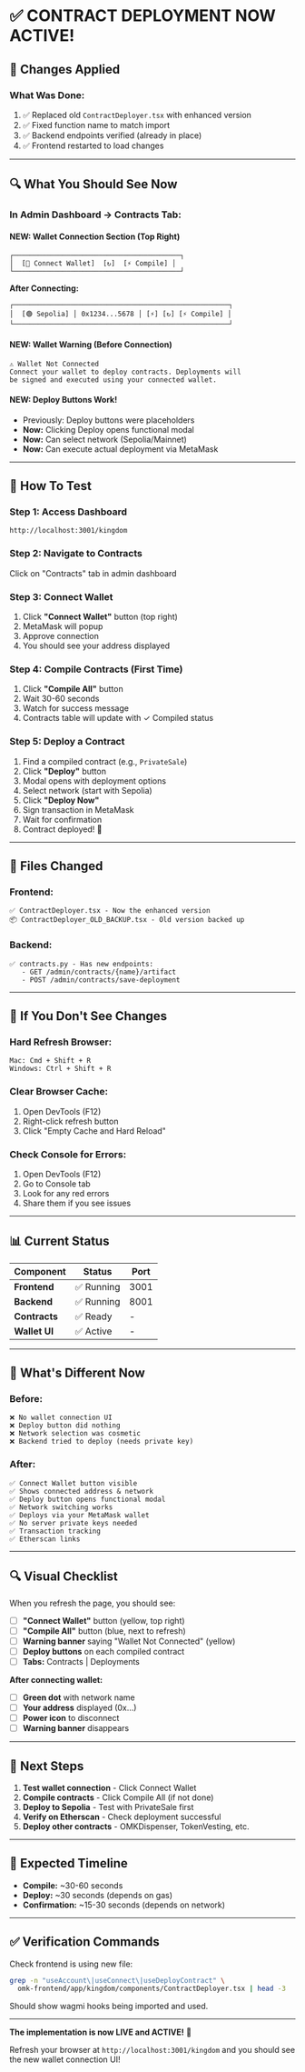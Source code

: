# ✅ CONTRACT DEPLOYMENT NOW ACTIVE!

## 🎉 **Changes Applied**

### **What Was Done:**
1. ✅ Replaced old `ContractDeployer.tsx` with enhanced version
2. ✅ Fixed function name to match import
3. ✅ Backend endpoints verified (already in place)
4. ✅ Frontend restarted to load changes

---

## 🔍 **What You Should See Now**

### **In Admin Dashboard → Contracts Tab:**

#### **NEW: Wallet Connection Section (Top Right)**
```
┌─────────────────────────────────────────┐
│  [🔌 Connect Wallet]  [↻]  [⚡ Compile] │
└─────────────────────────────────────────┘
```

**After Connecting:**
```
┌─────────────────────────────────────────────────────┐
│  [🟢 Sepolia] │ 0x1234...5678 │ [⚡] [↻] [⚡ Compile] │
└─────────────────────────────────────────────────────┘
```

#### **NEW: Wallet Warning (Before Connection)**
```
⚠️ Wallet Not Connected
Connect your wallet to deploy contracts. Deployments will 
be signed and executed using your connected wallet.
```

#### **NEW: Deploy Buttons Work!**
- Previously: Deploy buttons were placeholders
- **Now:** Clicking Deploy opens functional modal
- **Now:** Can select network (Sepolia/Mainnet)
- **Now:** Can execute actual deployment via MetaMask

---

## 🧪 **How To Test**

### **Step 1: Access Dashboard**
```
http://localhost:3001/kingdom
```

### **Step 2: Navigate to Contracts**
Click on "Contracts" tab in admin dashboard

### **Step 3: Connect Wallet**
1. Click **"Connect Wallet"** button (top right)
2. MetaMask will popup
3. Approve connection
4. You should see your address displayed

### **Step 4: Compile Contracts (First Time)**
1. Click **"Compile All"** button
2. Wait 30-60 seconds
3. Watch for success message
4. Contracts table will update with ✓ Compiled status

### **Step 5: Deploy a Contract**
1. Find a compiled contract (e.g., `PrivateSale`)
2. Click **"Deploy"** button
3. Modal opens with deployment options
4. Select network (start with Sepolia)
5. Click **"Deploy Now"**
6. Sign transaction in MetaMask
7. Wait for confirmation
8. Contract deployed! 🎉

---

## 🔧 **Files Changed**

### **Frontend:**
```
✅ ContractDeployer.tsx - Now the enhanced version
📦 ContractDeployer_OLD_BACKUP.tsx - Old version backed up
```

### **Backend:**
```
✅ contracts.py - Has new endpoints:
   - GET /admin/contracts/{name}/artifact
   - POST /admin/contracts/save-deployment
```

---

## 🚨 **If You Don't See Changes**

### **Hard Refresh Browser:**
```
Mac: Cmd + Shift + R
Windows: Ctrl + Shift + R
```

### **Clear Browser Cache:**
1. Open DevTools (F12)
2. Right-click refresh button
3. Click "Empty Cache and Hard Reload"

### **Check Console for Errors:**
1. Open DevTools (F12)
2. Go to Console tab
3. Look for any red errors
4. Share them if you see issues

---

## 📊 **Current Status**

| Component | Status | Port | 
|-----------|--------|------|
| **Frontend** | ✅ Running | 3001 |
| **Backend** | ✅ Running | 8001 |
| **Contracts** | ✅ Ready | - |
| **Wallet UI** | ✅ Active | - |

---

## 🎯 **What's Different Now**

### **Before:**
```
❌ No wallet connection UI
❌ Deploy button did nothing
❌ Network selection was cosmetic
❌ Backend tried to deploy (needs private key)
```

### **After:**
```
✅ Connect Wallet button visible
✅ Shows connected address & network
✅ Deploy button opens functional modal
✅ Network switching works
✅ Deploys via your MetaMask wallet
✅ No server private keys needed
✅ Transaction tracking
✅ Etherscan links
```

---

## 🔍 **Visual Checklist**

When you refresh the page, you should see:

- [ ] **"Connect Wallet"** button (yellow, top right)
- [ ] **"Compile All"** button (blue, next to refresh)
- [ ] **Warning banner** saying "Wallet Not Connected" (yellow)
- [ ] **Deploy buttons** on each compiled contract
- [ ] **Tabs:** Contracts | Deployments

**After connecting wallet:**
- [ ] **Green dot** with network name
- [ ] **Your address** displayed (0x...)
- [ ] **Power icon** to disconnect
- [ ] **Warning banner** disappears

---

## 🚀 **Next Steps**

1. **Test wallet connection** - Click Connect Wallet
2. **Compile contracts** - Click Compile All (if not done)
3. **Deploy to Sepolia** - Test with PrivateSale first
4. **Verify on Etherscan** - Check deployment successful
5. **Deploy other contracts** - OMKDispenser, TokenVesting, etc.

---

## 📝 **Expected Timeline**

- **Compile:** ~30-60 seconds
- **Deploy:** ~30 seconds (depends on gas)
- **Confirmation:** ~15-30 seconds (depends on network)

---

## ✅ **Verification Commands**

Check frontend is using new file:
```bash
grep -n "useAccount\|useConnect\|useDeployContract" \
  omk-frontend/app/kingdom/components/ContractDeployer.tsx | head -3
```

Should show wagmi hooks being imported and used.

---

**The implementation is now LIVE and ACTIVE!** 🎉

Refresh your browser at `http://localhost:3001/kingdom` and you should see the new wallet connection UI!
